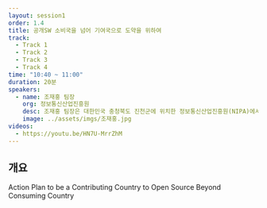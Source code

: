 ```yaml
---
layout: session1
order: 1.4
title: 공개SW 소비국을 넘어 기여국으로 도약을 위하여
track:
  - Track 1
  - Track 2
  - Track 3
  - Track 4
time: "10:40 ~ 11:00"
duration: 20분
speakers:
  - name: 조재홍 팀장
    org: 정보통신산업진흥원
    desc: 조재홍 팀장은 대한민국 충청북도 진천군에 위치한 정보통신산업진흥원(NIPA)에서 근무하고 있다. 2016년부터 NIPA 공개SW진흥팀을 맡고 있으며, 우리나라 오픈소스 생태계 성장을 위해, 오픈소스 참여문화 확산 캠페인, 유망 오픈소스 R&D 프로젝트, 개발자의 글로벌 오픈소스 프로젝트 참여 및 공공기관/중소기업의 라이선스 검증 지원 프로그램 등을 수행하고 있다. Carnegie Mellon Univ.에서 Master of Science in Information Technology 학위를 취득하였으며, 최근, 성균관대학교에서 경영학 박사과정을 수료하였다.
    image: ../assets/imgs/조재홍.jpg
videos:
  - https://youtu.be/HN7U-MrrZhM
---
```


## 개요

Action Plan to be a Contributing Country to Open Source Beyond Consuming Country